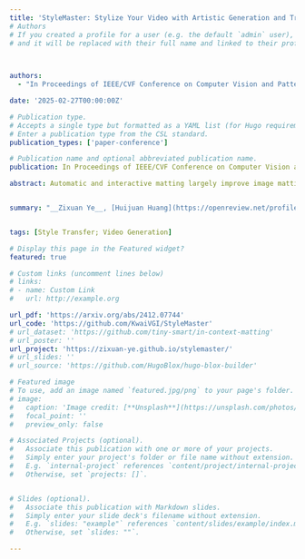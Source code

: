 ```yaml
---
title: 'StyleMaster: Stylize Your Video with Artistic Generation and Translation'
# Authors
# If you created a profile for a user (e.g. the default `admin` user), write the username (folder name) here
# and it will be replaced with their full name and linked to their profile.

  

authors:
  - "In Proceedings of IEEE/CVF Conference on Computer Vision and Pattern Recognition (CVPR 2024)"

date: '2025-02-27T00:00:00Z'

# Publication type.
# Accepts a single type but formatted as a YAML list (for Hugo requirements).
# Enter a publication type from the CSL standard.
publication_types: ['paper-conference']

# Publication name and optional abbreviated publication name.
publication: In Proceedings of IEEE/CVF Conference on Computer Vision and Pattern Recognition (CVPR 2025)

abstract: Automatic and interactive matting largely improve image matting by respectively alleviating the need for auxiliary input and enabling object selection. Due to different settings on whether prompts exist, they either suffer from weakness in instance completeness or region details. Also, when dealing with different scenarios, directly switching between the two matting models introduces inconvenience and higher workload. Therefore, we wonder whether we can alleviate the limitations of both settings while achieving unification to facilitate more convenient use. Our key idea is to offer saliency guidance for automatic mode to enable its attention to detailed regions, and also refine the instance completeness in interactive mode by replacing the binary mask guidance with a more probabilistic form. With different guidance for each mode, we can achieve unification through adaptable guidance, defined as saliency information in automatic mode and user cue for interactive one. It is instantiated as candidate feature in our method, an automatic switch for class token in pretrained ViTs and average feature of user prompts, controlled by the existence of user prompts. Then we use the candidate feature to generate a probabilistic similarity map as the guidance to alleviate the over-reliance on binary mask. Extensive experiments show that our method can adapt well to both automatic and interactive scenarios with more light-weight framework. 


summary: "__Zixuan Ye__, [Huijuan Huang](https://openreview.net/profile?id=~Huijuan_Huang1), [Xintao Wang](https://xinntao.github.io/), [Pengfei Wan](https://scholar.google.com/citations?user=P6MraaYAAAAJ&hl=en), [Di Zhang](https://openreview.net/profile?id=~Di_ZHANG3), [Wenhan Luo](https://whluo.github.io/)"


tags: [Style Transfer; Video Generation]

# Display this page in the Featured widget?
featured: true

# Custom links (uncomment lines below)
# links:
# - name: Custom Link
#   url: http://example.org

url_pdf: 'https://arxiv.org/abs/2412.07744'
url_code: 'https://github.com/KwaiVGI/StyleMaster'
# url_dataset: 'https://github.com/tiny-smart/in-context-matting'
# url_poster: ''
url_project: 'https://zixuan-ye.github.io/stylemaster/'
# url_slides: ''
# url_source: 'https://github.com/HugoBlox/hugo-blox-builder'

# Featured image
# To use, add an image named `featured.jpg/png` to your page's folder.
# image:
#   caption: 'Image credit: [**Unsplash**](https://unsplash.com/photos/pLCdAaMFLTE)'
#   focal_point: ''
#   preview_only: false

# Associated Projects (optional).
#   Associate this publication with one or more of your projects.
#   Simply enter your project's folder or file name without extension.
#   E.g. `internal-project` references `content/project/internal-project/index.md`.
#   Otherwise, set `projects: []`.


# Slides (optional).
#   Associate this publication with Markdown slides.
#   Simply enter your slide deck's filename without extension.
#   E.g. `slides: "example"` references `content/slides/example/index.md`.
#   Otherwise, set `slides: ""`.

---
```


<!-- {{% callout note %}}
Click the _Cite_ button above to demo the feature to enable visitors to import publication metadata into their reference management software.
{{% /callout %}}

{{% callout note %}}
Create your slides in Markdown - click the _Slides_ button to check out the example.
{{% /callout %}}

Add the publication's **full text** or **supplementary notes** here. You can use rich formatting such as including [code, math, and images](https://docs.hugoblox.com/content/writing-markdown-latex/). -->
